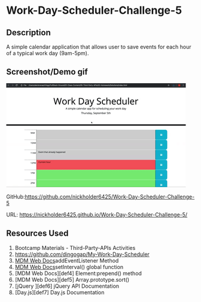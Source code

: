 # Work-Day-Scheduler-Challenge-5

## Description

A simple calendar application that allows user to save events for each hour of a typical work day (9am-5pm).

## Screenshot/Demo gif

![Screenshot-Demo-gif](./assets/images/demo.gif)

GitHub:https://github.com/nickholder6425/Work-Day-Scheduler-Challenge-5

URL: https://nickholder6425.github.io/Work-Day-Scheduler-Challenge-5/

## Resources Used
1. Bootcamp Materials - Third-Party-APIs Activities
2. https://github.com/dingogap/My-Work-Day-Scheduler
3. [MDM Web Docs][link1]addEventListener Method
4. [MDM Web Docs][link2]setInterval() global function
5. [MDM Web Docs][def4] Element:prepend() method
6. [MDM Web Docs][def5] Array.prototype.sort()
7. [jQuery ][def6] jQuery API Documentation
8. [Day.js][def7] Day.js Documentation


[link1]: (https://developer.mozilla.org/en-US/docs/Web/API/EventTarget/addEventListener)

[link2]: (https://developer.mozilla.org/en-US/docs/Web/API/setInterval)